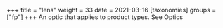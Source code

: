 +++
title = "lens"
weight = 33
date = 2021-03-16
[taxonomies]
groups = ["fp"]
+++
An optic that applies to product types. See Optics

